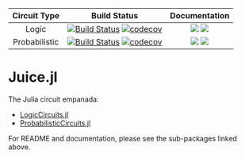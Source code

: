 | Circuit Type | Build Status | Documentation |
|:------------:|:------------:|:-------------:|
| Logic | [![Build Status](https://travis-ci.org/Juice-jl/LogicCircuits.jl.svg?branch=master)](https://travis-ci.org/Juice-jl/LogicCircuits.jl)	 [![codecov](https://codecov.io/gh/Juice-jl/LogicCircuits.jl/branch/master/graph/badge.svg)](https://codecov.io/gh/Juice-jl/LogicCircuits.jl) 	| [![](https://img.shields.io/badge/docs-stable-green.svg)](https://juice-jl.github.io/LogicCircuits.jl/stable) [![](https://img.shields.io/badge/docs-dev-blue.svg)](https://juice-jl.github.io/LogicCircuits.jl/dev) 	|
| Probabilistic | [![Build Status](https://travis-ci.org/Juice-jl/ProbabilisticCircuits.jl.svg?branch=master)](https://travis-ci.org/Juice-jl/ProbabilisticCircuits.jl)	 [![codecov](https://codecov.io/gh/Juice-jl/ProbabilisticCircuits.jl/branch/master/graph/badge.svg)](https://codecov.io/gh/Juice-jl/ProbabilisticCircuits.jl) 	| [![](https://img.shields.io/badge/docs-stable-green.svg)](https://juice-jl.github.io/ProbabilisticCircuits.jl/stable) [![](https://img.shields.io/badge/docs-dev-blue.svg)](https://juice-jl.github.io/ProbabilisticCircuits.jl/dev) 	|


# Juice.jl
The Julia circuit empanada:
  * [LogicCircuits.jl](https://github.com/Juice-jl/LogicCircuits.jl)
  * [ProbabilisticCircuits.jl](https://github.com/Juice-jl/ProbabilisticCircuits.jl)

For README and documentation, please see the sub-packages linked above.

